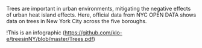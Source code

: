 Trees are important in urban environments, mitigating the negative effects of urban heat island effects. 
Here, official data from NYC OPEN DATA shows data on trees in New York City across the five boroughs.


!This is an infographic (https://github.com/klo-e/treesinNY/blob/master/Trees.pdf)
